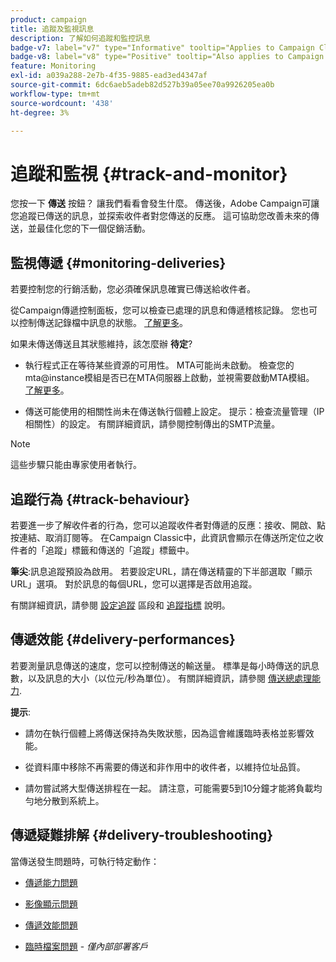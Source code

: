 ```yaml
---
product: campaign
title: 追蹤及監視訊息
description: 了解如何追蹤和監控訊息
badge-v7: label="v7" type="Informative" tooltip="Applies to Campaign Classic v7"
badge-v8: label="v8" type="Positive" tooltip="Also applies to Campaign v8"
feature: Monitoring
exl-id: a039a288-2e7b-4f35-9885-ead3ed4347af
source-git-commit: 6dc6aeb5adeb82d527b39a05ee70a9926205ea0b
workflow-type: tm+mt
source-wordcount: '438'
ht-degree: 3%

---
```


# 追蹤和監視 {#track-and-monitor}



您按一下 **傳送** 按鈕？ 讓我們看看會發生什麼。 傳送後，Adobe Campaign可讓您追蹤已傳送的訊息，並探索收件者對您傳送的反應。 這可協助您改善未來的傳送，並最佳化您的下一個促銷活動。

## 監視傳遞 {#monitoring-deliveries}

若要控制您的行銷活動，您必須確保訊息確實已傳送給收件者。

從Campaign傳遞控制面板，您可以檢查已處理的訊息和傳遞稽核記錄。
您也可以控制傳送記錄檔中訊息的狀態。 [了解更多](about-delivery-monitoring.md)。

如果未傳送傳送且其狀態維持，該怎麼辦 **待定**?

* 執行程式正在等待某些資源的可用性。 MTA可能尚未啟動。
檢查您的mta@instance模組是否已在MTA伺服器上啟動，並視需要啟動MTA模組。 [了解更多](../../production/using/administration.md)。

* 傳送可能使用的相關性尚未在傳送執行個體上設定。
提示：檢查流量管理（IP相關性）的設定。 有關詳細資訊，請參閱控制傳出的SMTP流量。

>[!NOTE]
>
>這些步驟只能由專家使用者執行。

## 追蹤行為 {#track-behaviour}

若要進一步了解收件者的行為，您可以追蹤收件者對傳遞的反應：接收、開啟、點按連結、取消訂閱等。 在Campaign Classic中，此資訊會顯示在傳送所定位之收件者的「追蹤」標籤和傳送的「追蹤」標籤中。

**筆尖**:訊息追蹤預設為啟用。 若要設定URL，請在傳送精靈的下半部選取「顯示URL」選項。 對於訊息的每個URL，您可以選擇是否啟用追蹤。

有關詳細資訊，請參閱 [設定追蹤](how-to-configure-tracked-links.md) 區段和 [追蹤指標](../../reporting/using/delivery-reports.md#tracking-indicators) 說明。

## 傳遞效能 {#delivery-performances}

若要測量訊息傳送的速度，您可以控制傳送的輸送量。 標準是每小時傳送的訊息數，以及訊息的大小（以位元/秒為單位）。 有關詳細資訊，請參閱 [傳送總處理能力](../../reporting/using/global-reports.md#delivery-throughput).

**提示**:

* 請勿在執行個體上將傳送保持為失敗狀態，因為這會維護臨時表格並影響效能。

* 從資料庫中移除不再需要的傳送和非作用中的收件者，以維持位址品質。

* 請勿嘗試將大型傳送排程在一起。 請注意，可能需要5到10分鐘才能將負載均勻地分散到系統上。

## 傳遞疑難排解 {#delivery-troubleshooting}

當傳送發生問題時，可執行特定動作：

* [傳遞能力問題](../../production/using/performance-and-throughput-issues.md#deliverability_issues)

* [影像顯示問題](../../production/using/image-display-issues.md)

* [傳遞效能問題](delivery-performances.md)

* [臨時檔案問題](../../production/using/temporary-files.md) - *僅內部部署客戶*
